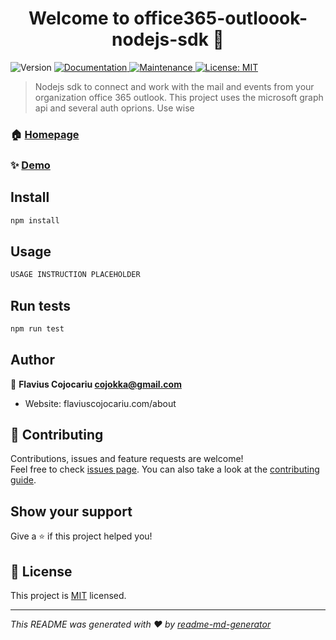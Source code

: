 <h1 align="center">Welcome to office365-outloook-nodejs-sdk 👋</h1>
<p>
  <img alt="Version" src="https://img.shields.io/badge/version-(0.0.1)-blue.svg?cacheSeconds=2592000&style=flat-square" />
  <a href="https://github.com/cojok/office365-outloook-nodejs-sdk#readme" target="_blank">
    <img alt="Documentation" src="https://img.shields.io/badge/documentation-yes-green.svg?style=flat-square" />
  </a>
  <a href="https://github.com/cojok/office365-outloook-nodejs-sdk/graphs/commit-activity" target="_blank">
    <img alt="Maintenance" src="https://img.shields.io/badge/Maintained%3F-yes-green.svg?style=flat-square" />
  </a>
  <a href="https://github.com/cojok/office365-outloook-nodejs-sdk/blob/master/LICENSE" target="_blank">
    <img alt="License: MIT" src="https://img.shields.io/badge/license-MIT-green?style=flat-square" />
  </a>
</p>

> Nodejs sdk to connect and work with the mail and events from your organization office 365 outlook. This project uses the microsoft graph api and several auth oprions. Use wise

### 🏠 [Homepage](https://github.com/cojok/office365-outloook-nodejs-sdk#readme)

### ✨ [Demo](PLACEHOLDER.URL)

## Install

```sh
npm install
```

## Usage

```sh
USAGE INSTRUCTION PLACEHOLDER
```

## Run tests

```sh
npm run test
```

## Author

👤 **Flavius Cojocariu <cojokka@gmail.com>**

* Website: flaviuscojocariu.com/about

## 🤝 Contributing

Contributions, issues and feature requests are welcome!<br />Feel free to check [issues page](https://github.com/cojok/office365-outloook-nodejs-sdk/issues). You can also take a look at the [contributing guide](https://github.com/cojok/office365-outloook-nodejs-sdk/blob/master/CONTRIBUTING.md).

## Show your support

Give a ⭐️ if this project helped you!

## 📝 License

This project is [MIT](https://github.com/cojok/office365-outloook-nodejs-sdk/blob/master/LICENSE) licensed.

***
_This README was generated with ❤️ by [readme-md-generator](https://github.com/kefranabg/readme-md-generator)_
